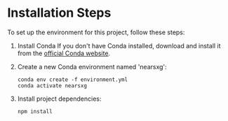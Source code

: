 # Installation Steps

To set up the environment for this project, follow these steps:

1. Install Conda
   If you don't have Conda installed, download and install it from the [official Conda website](https://docs.conda.io/en/latest/miniconda.html).

2. Create a new Conda environment named 'nearsxg':
   ```
   conda env create -f environment.yml
   conda activate nearsxg
   ```

3. Install project dependencies:
   ```
   npm install
   ```


